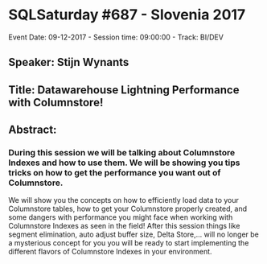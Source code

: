 # SQLSaturday #687 - Slovenia 2017
Event Date: 09-12-2017 - Session time: 09:00:00 - Track: BI/DEV
## Speaker: Stijn Wynants
## Title: Datawarehouse Lightning Performance with Columnstore!
## Abstract:
### During this session we will be talking about Columnstore Indexes and how to use them. We will be showing you tips  tricks on how to get the performance you want out of Columnstore.
We will show you the concepts on how to efficiently load data to your Columnstore tables, how to get your Columnstore properly created, and some dangers with performance you might face when working with Columnstore Indexes as seen in the field!
After this session things like segment elimination, auto adjust buffer size, Delta Store,... will no longer be a mysterious concept for you  you will be ready to start implementing the different flavors of Columnstore Indexes in your environment.
